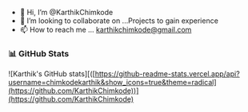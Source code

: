 - 👋 Hi, I’m @KarthikChimkode
- 💞️ I’m looking to collaborate on ...Projects to gain experience
- 📫 How to reach me ... karthikchimkode@gmail.com

<!---
KarthikChimkode/KarthikChimkode is a ✨ special ✨ repository because its `README.md` (this file) appears on your GitHub profile.
You can click the Preview link to take a look at your changes.
--->
### 📊 GitHub Stats
![Karthik's GitHub stats][([https://github-readme-stats.vercel.app/api?username=chimkodekarthik&show_icons=true&theme=radical](https://github.com/KarthikChimkode))](https://github.com/KarthikChimkode)
